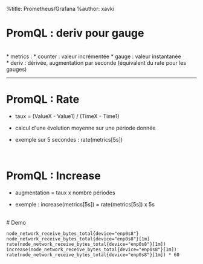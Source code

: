 %title: Prometheus/Grafana
%author: xavki


# PromQL : deriv pour gauge

<br>
* metrics :
	* counter : valeur incrémentée
	* gauge : valeur instantanée


<br>
* deriv : dérivée, augmentation par seconde (équivalent du rate pour les gauges)


----------------------------------------------------------------------------------

# PromQL : Rate


* taux = (ValueX - Value1) / (TimeX - Time1)

* calcul d'une évolution moyenne sur une période donnée

* exemple sur 5 secondes : rate(metrics[5s])

<br>

# PromQL : Increase


* augmentation = taux x nombre périodes

* exemple : increase(metrics[5s]) = rate(metrics[5s]) x 5s

<br>
# Demo

```
node_network_receive_bytes_total{device="enp0s8"}
node_network_receive_bytes_total{device="enp0s8"}[1m]
rate(node_network_receive_bytes_total{device="enp0s8"}[1m])
increase(node_network_receive_bytes_total{device="enp0s8"}[1m])
rate(node_network_receive_bytes_total{device="enp0s8"}[1m]) * 60
```
